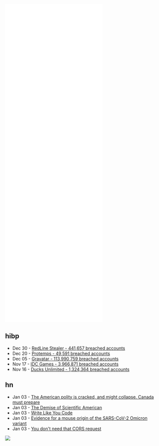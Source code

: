 ![Metrics](https://raw.githubusercontent.com/phixion/phixion/master/metrics.svg)

## hibp

<!--
for https://github.com/phixion/phixion/blob/main/.github/workflows/feeds.yml
-->
<!--START_SECTION:haveibeenpwnd-->
- Dec 30 - [RedLine Stealer - 441,657 breached accounts](https://haveibeenpwned.com/PwnedWebsites#RedLineStealer)
- Dec 20 - [Protemps - 49,591 breached accounts](https://haveibeenpwned.com/PwnedWebsites#Protemps)
- Dec 05 - [Gravatar - 113,990,759 breached accounts](https://haveibeenpwned.com/PwnedWebsites#Gravatar)
- Nov 17 - [IDC Games - 3,966,871 breached accounts](https://haveibeenpwned.com/PwnedWebsites#IDCGames)
- Nov 16 - [Ducks Unlimited - 1,324,364 breached accounts](https://haveibeenpwned.com/PwnedWebsites#DucksUnlimited)
<!--END_SECTION:haveibeenpwnd-->

## hn

<!--
for https://github.com/phixion/phixion/blob/main/.github/workflows/feeds.yml
-->
<!--START_SECTION:hn-->
- Jan 03 - [The American polity is cracked, and might collapse. Canada must prepare](https://www.theglobeandmail.com/opinion/article-the-american-polity-is-cracked-and-might-collapse-canada-must-prepare/)
- Jan 03 - [The Demise of Scientific American](https://scottaaronson.blog/?p=6202)
- Jan 03 - [Write Like You Code](https://www.chrisbehan.ca/posts/write-like-you-code)
- Jan 03 - [Evidence for a mouse origin of the SARS-CoV-2 Omicron variant](https://www.ncbi.nlm.nih.gov/labs/pmc/articles/PMC8702434/)
- Jan 03 - [You don't need that CORS request](https://nickolinger.com/blog/2021-08-04-you-dont-need-that-cors-request/)
<!--END_SECTION:hn-->

<!--
for https://yhype.me
-->
![](https://hit.yhype.me/github/profile?user_id=13013670)
